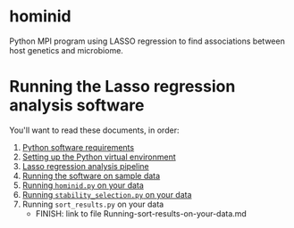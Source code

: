 # hominid
Python MPI program using LASSO regression to find associations between host genetics and microbiome.

# Running the Lasso regression analysis software

You'll want to read these documents, in order:

1. [Python software requirements](https://github.com/blekhmanlab/hominid/wiki/Requirements)
2. [Setting up the Python virtual environment](https://github.com/blekhmanlab/hominid/wiki/Set-up-a-virtualenv-on-Linux)
3. [Lasso regression analysis pipeline](https://github.com/blekhmanlab/hominid/wiki/Lasso-Regression-Analysis-Pipeline)
4. [Running the software on sample data](https://github.com/blekhmanlab/hominid/wiki/Running-software-on-sample-data)
5. [Running `hominid.py` on your data](https://github.com/blekhmanlab/hominid/wiki/Running-hominid-on-your-data)
6. [Running `stability_selection.py` on your data](https://github.com/blekhmanlab/hominid/wiki/Running-stability-selection-on-your-data)
7. Running `sort_results.py` on your data
   * FINISH: link to file Running-sort-results-on-your-data.md
